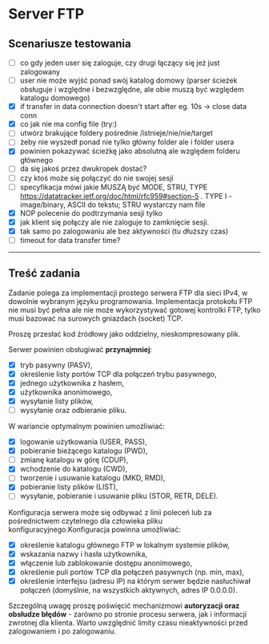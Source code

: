 # Server FTP

## Scenariusze testowania

- [ ] co gdy jeden user się zaloguje, czy drugi łączący się jeż just zalogowany
- [ ] user nie może wyjść ponad swój katalog domowy (parser ścieżek obsługuje i względne i bezwzględne, ale obie muszą być względem katalogu domowego)
- [x] if transfer in data connection doesn't start after eg. 10s -> close data conn
- [x] co jak nie ma config file (try:)
- [ ] utwórz brakujące foldery pośrednie /istnieje/nie/nie/target
- [ ] żeby nie wyszedł ponad nie tylko główny folder ale i folder usera
- [x] powinien pokazywać ścieżkę jako absolutną ale względem folderu głównego
- [ ] da się jakoś przez dwukropek dostać?
- [ ] czy ktoś może się połączyć do nie swojej sesji
- [ ] specyfikacja mówi jakie MUSZĄ być MODE, STRU, TYPE https://datatracker.ietf.org/doc/html/rfc959#section-5 . TYPE I - image/binary, ASCII do tekstu; STRU wystarczy nam file
- [x] NOP polecenie do podtrzymania sesji tylko
- [x] jak klient się połączy ale nie zaloguje to zamknięcie sesji.
- [x] tak samo po zalogowaniu ale bez aktywności (tu dłuższy czas)
- [ ] timeout for data transfer time?

---

## Treść zadania

Zadanie polega za implementacji prostego serwera FTP dla sieci IPv4, w dowolnie wybranym języku programowania. Implementacja protokołu FTP nie musi być pełna ale nie może wykorzystywać gotowej kontrolki FTP, tylko musi bazować na surowych gniazdach (socket) TCP.

Proszę przesłać kod źródłowy jako oddzielny, nieskompresowany plik.

Serwer powinien obsługiwać **przynajmniej**:

- [x] tryb pasywny (PASV),
- [x] określenie listy portów TCP dla połączeń trybu pasywnego,
- [x] jednego użytkownika z hasłem,
- [x] użytkownika anonimowego,
- [x] wysyłanie listy plików,
- [ ] wysyłanie oraz odbieranie pliku.

W wariancie optymalnym powinien umożliwiać:

- [x] logowanie użytkowania (USER, PASS),
- [x] pobieranie bieżącego katalogu (PWD),
- [ ] zmianę katalogu w górę (CDUP),
- [x] wchodzenie do katalogu (CWD),
- [ ] tworzenie i usuwanie katalogu (MKD, RMD),
- [x] pobieranie listy plików (LIST),
- [ ] wysyłanie, pobieranie i usuwanie pliku (STOR, RETR, DELE).

Konfiguracja serwera może się odbywać z linii poleceń lub za pośrednictwem czytelnego dla człowieka pliku konfiguracyjnego.Konfiguracja powinna umożliwiać:

- [x] określenie katalogu głównego FTP w lokalnym systemie plików,
- [x] wskazania nazwy i hasła użytkownika,
- [x] włączenie lub zablokowanie dostępu anonimowego,
- [x] określenie puli portów TCP dla połączeń pasywnych (np. min, max),
- [x] określenie interfejsu (adresu IP) na którym serwer będzie nasłuchiwał połączeń (domyślnie, na wszystkich aktywnych, adres IP 0.0.0.0).

Szczególną uwagę proszę poświęcić mechanizmowi **autoryzacji oraz obsłudze błędów** - zarówno po stronie procesu serwera, jak i informacji zwrotnej dla klienta. Warto uwzględnić limity czasu nieaktywności przed zalogowaniem i po zalogowaniu.
